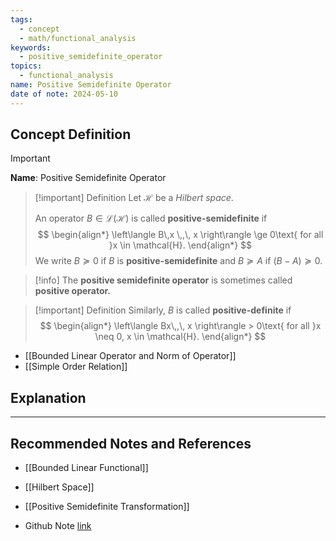 ```yaml
---
tags:
  - concept
  - math/functional_analysis
keywords:
  - positive_semidefinite_operator
topics:
  - functional_analysis
name: Positive Semidefinite Operator
date of note: 2024-05-10
---
```


## Concept Definition

>[!important]
>**Name**:  Positive Semidefinite Operator

>[!important] Definition
>Let $\mathcal{H}$ be a *Hilbert space*. 
>
>An operator $B \in \mathcal{L}(\mathcal{H})$ is called **positive-semidefinite** if 
>$$
> \begin{align*}
>  \left\langle  B\,x \,,\, x   \right\rangle \ge 0\text{ for all }x \in \mathcal{H}.
> \end{align*}
>$$ 
>We write $B \succeq 0$ if $Β$ is **positive-semidefinite** and  $B \succeq A$ if $(B - A) \succeq 0$. 

>[!info]
>The **positive semidefinite operator** is sometimes called **positive operator.** 


>[!important] Definition
>Similarly, $B$ is called **positive-definite** if 
>$$
> \begin{align*}
>  \left\langle  Bx\,,\,   x \right\rangle > 0\text{ for all }x \neq 0, x \in \mathcal{H}.
> \end{align*}
>$$


- [[Bounded Linear Operator and Norm of Operator]]
- [[Simple Order Relation]]



## Explanation








-----------
##  Recommended Notes and References


- [[Bounded Linear Functional]]
- [[Hilbert Space]]
- [[Positive Semidefinite Transformation]]

- Github Note [link](https://github.com/TianpeiLuke/SelfStudyNotes/tree/master/self-study/probability_and_measure_theory)